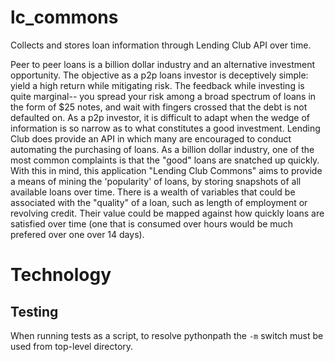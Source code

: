# lc_commons
Collects and stores loan information through Lending Club API over time.

Peer to peer loans is a billion dollar industry and an alternative investment opportunity. The objective as a p2p loans investor is deceptively simple: yield a high return while mitigating risk. The feedback while investing is quite marginal-- you spread your risk among a broad spectrum of loans in the form of $25 notes, and wait with fingers crossed that the debt is not defaulted on. As a p2p investor, it is difficult to adapt when the wedge of information is so narrow as to what constitutes a good investment. Lending Club does provide an API in which many are encouraged to conduct automating the purchasing of loans. As a billion dollar industry, one of the most common complaints is that the "good" loans are snatched up quickly. With this in mind, this application "Lending Club Commons" aims to provide a means of mining the 'popularity' of loans, by storing snapshots of all available loans over time. There is a wealth of variables that could be associated with the "quality" of a loan, such as length of employment or revolving credit. Their value could be mapped against how quickly loans are satisfied over time (one that is consumed over hours would be much prefered over one over 14 days).

# Technology



Testing
-------

When running tests as a script, to resolve pythonpath the `-m` switch must be used from top-level directory.
